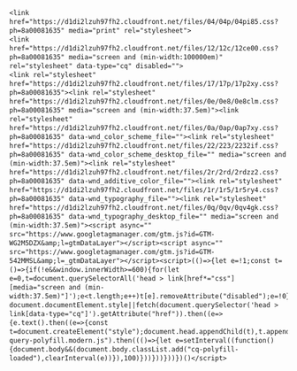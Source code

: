 
<html class="js sizes srcset webpalpha webp webp-alpha webp-animation webp-lossless mobile" prefix="og: https://ogp.me/ns#" lang="pt-br"><head><link rel="preconnect" href="https://d1di2lzuh97fh2.cloudfront.net" crossorigin=""><link rel="preconnect" href="https://fonts.gstatic.com" crossorigin=""><meta charset="utf-8"><link rel="icon" href="https://d1di2lzuh97fh2.cloudfront.net/files/2d/2di/2div3h.svg?ph=8a00081635" type="image/svg+xml" sizes="any"><link rel="icon" href="https://d1di2lzuh97fh2.cloudfront.net/files/07/07f/07fzq8.svg?ph=8a00081635" type="image/svg+xml" sizes="16x16"><link rel="icon" href="https://d1di2lzuh97fh2.cloudfront.net/files/1j/1j3/1j3767.ico?ph=8a00081635"><link rel="apple-touch-icon" href="https://d1di2lzuh97fh2.cloudfront.net/files/1j/1j3/1j3767.ico?ph=8a00081635"><link rel="icon" href="https://d1di2lzuh97fh2.cloudfront.net/files/1j/1j3/1j3767.ico?ph=8a00081635">
    <meta http-equiv="X-UA-Compatible" content="IE=edge">
    <title>A barbearia ::Barbearia Sant'anna</title>
    <meta name="viewport" content="width=device-width,initial-scale=1,viewport-fit=cover">
    <meta name="msapplication-tap-highlight" content="no">
    
    <link href="https://d1di2lzuh97fh2.cloudfront.net/files/04/04p/04pi85.css?ph=8a00081635" media="print" rel="stylesheet">
    <link href="https://d1di2lzuh97fh2.cloudfront.net/files/12/12c/12ce00.css?ph=8a00081635" media="screen and (min-width:100000em)" rel="stylesheet" data-type="cq" disabled="">
    <link rel="stylesheet" href="https://d1di2lzuh97fh2.cloudfront.net/files/17/17p/17p2xy.css?ph=8a00081635"><link rel="stylesheet" href="https://d1di2lzuh97fh2.cloudfront.net/files/0e/0e8/0e8clm.css?ph=8a00081635" media="screen and (min-width:37.5em)"><link rel="stylesheet" href="https://d1di2lzuh97fh2.cloudfront.net/files/0a/0ap/0ap7xy.css?ph=8a00081635" data-wnd_color_scheme_file=""><link rel="stylesheet" href="https://d1di2lzuh97fh2.cloudfront.net/files/22/223/2232if.css?ph=8a00081635" data-wnd_color_scheme_desktop_file="" media="screen and (min-width:37.5em)"><link rel="stylesheet" href="https://d1di2lzuh97fh2.cloudfront.net/files/2r/2rd/2rdzz2.css?ph=8a00081635" data-wnd_additive_color_file=""><link rel="stylesheet" href="https://d1di2lzuh97fh2.cloudfront.net/files/1r/1r5/1r5ry4.css?ph=8a00081635" data-wnd_typography_file=""><link rel="stylesheet" href="https://d1di2lzuh97fh2.cloudfront.net/files/0q/0qv/0qv4gk.css?ph=8a00081635" data-wnd_typography_desktop_file="" media="screen and (min-width:37.5em)"><script async="" src="https://www.googletagmanager.com/gtm.js?id=GTM-WG2M5DZX&amp;l=gtmDataLayer"></script><script async="" src="https://www.googletagmanager.com/gtm.js?id=GTM-542MMSL&amp;l=_gtmDataLayer"></script><script>(()=>{let e=!1;const t=()=>{if(!e&&window.innerWidth>=600){for(let e=0,t=document.querySelectorAll('head > link[href*="css"][media="screen and (min-width:37.5em)"]');e<t.length;e++)t[e].removeAttribute("disabled");e=!0}};t(),window.addEventListener("resize",t),"container"in document.documentElement.style||fetch(document.querySelector('head > link[data-type="cq"]').getAttribute("href")).then((e=>{e.text().then((e=>{const t=document.createElement("style");document.head.appendChild(t),t.appendChild(document.createTextNode(e)),import("https://d1di2lzuh97fh2.cloudfront.net/client/js.polyfill/container-query-polyfill.modern.js").then((()=>{let e=setInterval((function(){document.body&&(document.body.classList.add("cq-polyfill-loaded"),clearInterval(e))}),100)}))}))}))})()</script>
<link rel="preload stylesheet" href="https://d1di2lzuh97fh2.cloudfront.net/files/0d/0ds/0dscwu.css?ph=8a00081635" as="style"><meta name="description" content="A Barbearia Sant'anna foi fundada em 2015 na cidade de Brasília, sendo uma barbearia renomada que mescla tradição e modernidade."><meta name="keywords" content=""><meta name="generator" content="Webnode 2"><meta name="apple-mobile-web-app-capable" content="yes"><meta name="apple-mobile-web-app-status-bar-style" content="black"><meta name="format-detection" content="telephone=no">

<!-- Google tag (gtag.js) -->
<script async="" src="https://www.googletagmanager.com/gtag/js?id=AW-11391191408"></script>
<script>
  window.dataLayer = window.dataLayer || [];
  function gtag(){dataLayer.push(arguments);}
  gtag('js', new Date());

  gtag('config', 'AW-11391191408');
</script><meta property="og:url" content="https://www.barbeariadominat.com.br/a-barbearia/"><meta property="og:title" content="A barbearia :: Dominat Studio barbearia"><meta property="og:type" content="article"><meta property="og:description" content="A Dominat Studio foi fundada em 2015 na agitada cidade de São Paulo, sendo uma barbearia renomada que mescla tradição e modernidade."><meta property="og:site_name" content="Dominat Studio barbearia"><meta property="og:image" content="https://d1di2lzuh97fh2.cloudfront.net/files/0b/0b8/700/0b8hnq.jpg?ph=8a00081635"><meta property="og:article:published_time" content="2023-10-27T00:00:00+0200"><meta name="robots" content="index,follow"><link rel="canonical" href="https://www.barbeariadominat.com.br/a-barbearia/"><script>window.checkAndChangeSvgColor=function(c){try{var a=document.getElementById(c);if(a){c=[["border","borderColor"],["outline","outlineColor"],["color","color"]];for(var h,b,d,f=[],e=0,m=c.length;e<m;e++)if(h=window.getComputedStyle(a)[c[e][1]].replace(/\s/g,"").match(/^rgb[a]?\(([0-9]{1,3}),([0-9]{1,3}),([0-9]{1,3})/i)){b="";for(var g=1;3>=g;g++)b+=("0"+parseInt(h[g],10).toString(16)).slice(-2);"0"===b.charAt(0)&&(d=parseInt(b.substr(0,2),16),d=Math.max(16,d),b=d.toString(16)+b.slice(-4));f.push(c[e][0]+"="+b)}if(f.length){var k=a.getAttribute("data-src"),l=k+(0>k.indexOf("?")?"?":"&")+f.join("&");a.src!=l&&(a.src=l,a.outerHTML=a.outerHTML)}}}catch(n){}};</script><script>
		window._gtmDataLayer = window._gtmDataLayer || [];
		(function(w,d,s,l,i){w[l]=w[l]||[];w[l].push({'gtm.start':new Date().getTime(),event:'gtm.js'});
		var f=d.getElementsByTagName(s)[0],j=d.createElement(s),dl=l!='dataLayer'?'&l='+l:'';
		j.async=true;j.src='https://www.googletagmanager.com/gtm.js?id='+i+dl;f.parentNode.insertBefore(j,f);})
		(window,document,'script','_gtmDataLayer','GTM-542MMSL');</script><script>window.gtmDataLayer = window.gtmDataLayer || [];</script><script>
			function gtm(){
				if(arguments[0] === 'event'){ 
					arguments[2]['developer_id.dOWIwNz'] = true;
					
				}
				gtmDataLayer.push(arguments);
			}</script><script>gtm(
			'consent',
			'default', 
			{
				'ad_storage': 'denied',
				'analytics_storage': 'denied',
				'functionality_storage': 'denied',
				'personalization_storage': 'denied',
				'security_storage': 'denied'
			}
		);</script><script>gtm('set', 'developer_id.dOWIwNz', true);</script><script>
			<!-- Google Tag Manager -->
			(function(w,d,s,l,i){
				w[l]=w[l]||[];
				w[l].push({'gtm.start': new Date().getTime(),event:'gtm.js'});
				var f=d.getElementsByTagName(s)[0],j=d.createElement(s),dl=l!='dataLayer'?'&l='+l:'';
				j.async=true;
				j.src='https://www.googletagmanager.com/gtm.js?id='+i+dl;
				f.parentNode.insertBefore(j,f);
			})(window,document,'script','gtmDataLayer','GTM-WG2M5DZX');
			<!-- End Google Tag Manager --></script></head>
<body class="l wt-page l-default l-d-none b-btn-sq b-btn-s-l b-btn-dn b-btn-bw-1 img-d-n img-t-o img-h-z line-solid b-e-ds lbox-d c-s-n hn-tbg wnd-fe mm-mono touched"><!-- Google Tag Manager (noscript) -->
			<noscript>
				<iframe 
					src="https://www.googletagmanager.com/ns.html?id=GTM-WG2M5DZX"
					height="0" 
					width="0" 
					style="display:none;visibility:hidden"
				>
				</iframe>
			</noscript>
			<!-- End Google Tag Manager (noscript) --><noscript>
				<iframe
				 src="https://www.googletagmanager.com/ns.html?id=GTM-542MMSL" 
				 height="0" 
				 width="0" 
				 style="display:none;visibility:hidden"
				 >
				 </iframe>
			</noscript>

<div class="wnd-page l-page cs-gray ac-none t-t-fs-m t-t-fw-m t-t-sp-n t-t-d-n t-s-fs-m t-s-fw-m t-s-sp-n t-s-d-n t-p-fs-m t-p-fw-m t-p-sp-n t-h-fs-m t-h-fw-s t-h-sp-n t-bq-fs-m t-bq-fw-m t-bq-sp-n t-bq-d-q t-btn-fw-l t-nav-fw-l t-pd-fw-l t-nav-tt-n">
    <div class="l-w t cf t-22">
        <div class="l-bg cf">
            <div class="s-bg-l">
                
                
            </div>
        </div>
        <header class="l-h cf">
            <div class="sw cf">
	<div class="sw-c cf"><section data-space="true" class="s s-hn s-hn-slogan wnd-mt-classic wnd-na-c logo-classic sc-none wnd-w-wide wnd-nh-l hn-no-bg sc-m hm-claims menu-default">
	<div class="s-w">
		<div class="s-o">

			<div class="s-bg">
                <div class="s-bg-l">
                    
                    
                </div>
			</div>

			<div class="h-w h-f wnd-fixed">

				<div class="n-l">
					<div class="s-c">
						<div class="logo-block">
							<div class="b b-l logo logo-default logo-nb pt-serif logo-48 wnd-logo-with-text b-ls-l">
	<div class="b-l-c logo-content">
		<a class="b-l-link logo-link" href="/home/">

			

			

			<div class="b-l-br logo-br"></div>

			<div class="b-l-text logo-text-wrapper">
				<div class="b-l-text-w logo-text">
					<span class="b-l-text-c logo-text-cell">Barbearia Sant'anna</span>
				</div>
			</div>

		</a>
	</div>
</div>
							<div class="l-s logo-slogan claim"><span class="sit b claim-default claim-nb wnd-font-size-20 open-sans slogan-21">
	<span class="sit-w"><span class="sit-c">&nbsp; &nbsp; &nbsp; &nbsp; &nbsp; &nbsp; &nbsp; &nbsp; &nbsp; &nbsp; &nbsp; &nbsp;Exelencia e Maestria</span></span>
</span></div>
						</div>
						<div class="cart-and-mobile">
							

                            

							<div id="menu-mobile">
								<a href="#" id="menu-submit"><span></span>Menu</a>
							</div>
						</div>

						<div id="menu-slider">
							<div id="menu-block">
								<nav id="menu" data-align="centered" class="centered" data-type="sliding"><div class="menu-font menu-wrapper">
	<a href="#" class="menu-close" rel="nofollow" title="Close Menu"></a>
	<ul class="level-1">
		<li class="wnd-homepage">
			<a class="menu-item" href="menu.html"><span class="menu-item-text">Início</span></a>
			
		</li><li>
			<a class="menu-item" href="/lista-de-precos/"><span class="menu-item-text">Catálogo</span></a>
			
		</li><li class="wnd-active wnd-active-path">
			<a class="menu-item" href="/a-barbearia/"><span class="menu-item-text">A barbearia</span></a>
			
		</li><li>
			<a class="menu-item" href="/contato/"><span class="menu-item-text">Contato</span></a>
			
		</li><li class="overflowed" style="">
			<a class="menu-item" href="/trabalhe-conosco/"><span class="menu-item-text">Trabalhe conosco</span></a>
			
		</li>
	<li class="more wnd-with-submenu"><a href="#" class="menu-item"><span class="menu-item-text">Mais</span></a><ul class="level-2"><li class="overflowed" style="">
			<a class="menu-item" href="/trabalhe-conosco/"><span class="menu-item-text">Trabalhe conosco</span></a>
			
		</li></ul><a class="mm-arrow mm-down" href="#"></a></li></ul>
	<span class="more-text">Mais</span>
</div></nav>
							</div>
						</div>
					</div>
				</div>

			</div>
		</div>
	</div>
</section></div>
</div>
        </header>
        <main class="l-m cf">
            <div class="sw cf">
	<div class="sw-c cf"><section class="s s-hm s-hm-claims cf sc-m wnd-background-image wnd-w-wide wnd-s-higher wnd-h-50 wnd-nh-l wnd-p-cc hn-no-bg hn-slogan">
	<div class="s-w cf">
		<div class="s-o cf">
			<div class="s-bg">
                <div class="s-bg-l wnd-background-image fx-blur-strong bgpos-top-center bgatt-scroll overlay-black-light">
                    <picture><img src="imgleandro.jpg" width="1920" height="1279" alt="" fetchpriority="high"></picture>
                    
                </div>
			</div>
			<div class="h-c s-c">
				<div class="h-c-b">
					<div class="h-c-b-i">
						<h1 class="claim cf"><span class="sit b claim-borders claim-nb pt-serif claim-32">
	<span class="sit-w"><span class="sit-c">B a r b e a r i a&nbsp;Sant'anna</span></span>
</span></h1>
						<h3 class="claim cf"><span class="sit b claim-default claim-nb pt-serif claim-22">
	<span class="sit-w"><span class="sit-c"></span></span>
</span></h3>
					</div>
				</div>
			</div>
		</div>
	</div>
</section><section class="s s-basic cf sc-d   wnd-w-narrow wnd-s-normal wnd-h-auto">
	<div class="s-w cf">
		<div class="s-o s-fs cf">
			<div class="s-bg cf">
				<div class="s-bg-l">
                    
					
				</div>
			</div>
			<div class="s-c s-fs cf">
				<div class="ez cf wnd-no-cols">
	<div class="ez-c"><div class="b b-text cf">
	<div class="b-c b-text-c b-s b-s-t60 b-s-b60 b-cs cf"><h1><font class="wnd-font-size-70">Sobre a Barbearia Sant'anna</font></h1>

<p>A Barberia foi fundada em 2015 na cidade de Brasília, sendo uma barbearia renomada que mescla tradição e modernidade.</p><p>Destacando-se por suas características distintas, a Barbearia Sant'anna proporciona aos seus clientes a flexibilidade de agendar um horário ou ser atendido por ordem de chegada. Nossa busca é pela excelência, não apenas na qualidade dos cortes, mas também no respeito ao valioso tempo dos nossos clientes. O compromisso com o crescimento e valorização das pessoas representa um dos pilares fundamentais da Barbearia sant'anna. Nossa conduta foi cuidadosamente elaborado com o intuito de evidenciar os princípios que norteiam as iterações da nossa empresa com diversos públicos.</p>
</div>
</div></div>
</div>
			</div>
		</div>
	</div>
</section></div>
</div>
        </main>
        <footer class="l-f cf">
            <div class="sw cf">
	<div class="sw-c cf"><section data-wn-border-element="s-f-border" class="s s-f s-f-basic s-f-simple sc-b   wnd-w-narrow wnd-s-higher">
	<div class="s-w">
		<div class="s-o">
			<div class="s-bg">
                <div class="s-bg-l">
                    
                    
                </div>
			</div>
			<div class="s-c s-f-l-w s-f-border">
				<div class="s-f-l b-s b-s-t0 b-s-b0">
					<div class="s-f-l-c s-f-l-c-first">
						<div class="s-f-cr"><span class="it b link">
	<span class="it-c">Site feito à mão pela equipe "Pf"&nbsp;&nbsp;|&nbsp;&nbsp;Aparado em 2023</span>
</span></div>
						<div class="s-f-sf">
                            <span class="sf b empty">
<span class="sf-content sf-c link"></span>
</span>
                            <span class="sf-cbr link">
    <a href="#" rel="nofollow">Cookies </a>
</span>
                        </div>
					</div>
					<div class="s-f-l-c s-f-l-c-last">
						<div class="s-f-lang lang-select cf">
	
</div>
					</div>
                    <div class="s-f-l-c s-f-l-c-currency">
                        <div class="s-f-ccy ccy-select cf">
	
</div>
                    </div>
				</div>
			</div>
		</div>
	</div>
</section></div>
</div>
        </footer>
    </div>
    
</div>
<section class="cb cb-dark" id="cookiebar" style="display:none;">
	<div class="cb-bar cb-scrollable">
		<div class="cb-bar-c">
			<div class="cb-bar-text">Utilizamos cookies para permitir o funcionamento adequado e a segurança do site, e para oferecer a você a melhor experiência de usuário possível.</div>
			<div class="cb-bar-buttons">
				<button class="cb-button cb-close-basic" data-action="accept-necessary">
					<span class="cb-button-content">Aceitar somente o necessário</span>
				</button>
				<button class="cb-button cb-close-basic" data-action="accept-all">
					<span class="cb-button-content">Aceitar tudo</span>
				</button>
				<button class="cb-button cb-button-text cb-button-popup">
					<span class="cb-button-content"></span>
				</button>
			</div>
		</div>
        <div class="cb-close cb-close-basic" data-action="accept-necessary"></div>
	</div>

	<div class="cb-popup cb-light close">
		<div class="cb-popup-c">
			<div class="cb-popup-head">
				<h3 class="cb-popup-title">Configurações avançadas</h3>
				<p class="cb-popup-text">Personalize suas preferências em relação aos cookies aqui. Ative ou desative as seguintes categorias e salve sua seleção.</p>
			</div>
			<div class="cb-popup-options cb-scrollable">
				<div class="cb-option">
					<input class="cb-option-input" type="checkbox" id="necessary" name="necessary" readonly="readonly" disabled="disabled" checked="checked">
                    <div class="cb-option-checkbox"></div>
                    <label class="cb-option-label" for="necessary">Cookies Essenciais</label>
					<div class="cb-option-text">Os cookies essenciais são fundamentais para o funcionamento seguro e correto de nosso site e para o processo de registro.</div>
				</div><div class="cb-option">
					<input class="cb-option-input" type="checkbox" id="functional" name="functional">
                    <div class="cb-option-checkbox"></div>
                    <label class="cb-option-label" for="functional">Cookies Funcionais</label>
					<div class="cb-option-text">Os cookies funcionais recordam-se de suas preferências em nosso site e permitem sua personalização.</div>
				</div><div class="cb-option">
					<input class="cb-option-input" type="checkbox" id="performance" name="performance">
                    <div class="cb-option-checkbox"></div>
                    <label class="cb-option-label" for="performance">Cookies de Desempenho</label>
					<div class="cb-option-text">Os cookies de desempenho monitoram o desempenho de nosso site.</div>
				</div><div class="cb-option">
					<input class="cb-option-input" type="checkbox" id="marketing" name="marketing">
                    <div class="cb-option-checkbox"></div>
                    <label class="cb-option-label" for="marketing">Cookies de Marketing e Terceiros</label>
					<div class="cb-option-text">Os cookies de marketing nos permitem medir e analisar o desempenho do nosso site.</div>
				</div>
			</div>
			<div class="cb-popup-footer">
				<button class="cb-button cb-save-popup" data-action="advanced-save">
					<span class="cb-button-content">Salvar</span>
				</button>
			</div>
			<div class="cb-close cb-close-popup" data-action="close"></div>
		</div>
	</div>
</section>
<amp-analytics type="gtag" data-credentials="include"> <script type="application/json"> { "vars": { "gtag_id": "AW-11391191408", "config": { "AW-11391191408": { "groups": "default" } } }, "triggers": { } } </script> </amp-analytics>
<script src="https://d1di2lzuh97fh2.cloudfront.net/files/3j/3jq/3jq78r.js?ph=8a00081635" crossorigin="anonymous" type="module"></script><script>document.querySelector(".wnd-fe")&&[...document.querySelectorAll(".c")].forEach((e=>{const t=e.querySelector(".b-text:only-child");t&&""===t.querySelector(".b-text-c").innerText&&e.classList.add("column-empty")}))</script>


<script src="https://d1di2lzuh97fh2.cloudfront.net/client.fe/js.compiled/lang.pt-br.1284.js?ph=8a00081635" crossorigin="anonymous"></script><script src="https://d1di2lzuh97fh2.cloudfront.net/client.fe/js.compiled/compiled.multi.2-1624.js?ph=8a00081635" crossorigin="anonymous"></script><script>var wnd = wnd || {};wnd.$data = {"image_content_items":{"wnd_ThumbnailBlock_1":{"id":"wnd_ThumbnailBlock_1","type":"wnd.pc.ThumbnailBlock"},"wnd_HeaderSection_header_main_304205947":{"id":"wnd_HeaderSection_header_main_304205947","type":"wnd.pc.HeaderSection"},"wnd_ImageBlock_979961350":{"id":"wnd_ImageBlock_979961350","type":"wnd.pc.ImageBlock"},"wnd_Section_text_image_512381197":{"id":"wnd_Section_text_image_512381197","type":"wnd.pc.Section"},"wnd_LogoBlock_105713518":{"id":"wnd_LogoBlock_105713518","type":"wnd.pc.LogoBlock"},"wnd_FooterSection_footer_28665659":{"id":"wnd_FooterSection_footer_28665659","type":"wnd.pc.FooterSection"}},"svg_content_items":{"wnd_ImageBlock_979961350":{"id":"wnd_ImageBlock_979961350","type":"wnd.pc.ImageBlock"},"wnd_LogoBlock_105713518":{"id":"wnd_LogoBlock_105713518","type":"wnd.pc.LogoBlock"}},"content_items":[],"project_info":{"isMultilanguage":false,"isMulticurrency":false,"eshop_tax_enabled":"1","country_code":"br","contact_state":"","eshop_tax_type":"VAT","eshop_discounts":false,"graphQLURL":"https:\/\/barbeariadominat.com.br\/servers\/graphql\/"},"eshopSettings":{"ESHOP_SETTINGS_DISPLAY_PRICE_WITHOUT_VAT":false,"ESHOP_SETTINGS_DISPLAY_ADDITIONAL_VAT":false,"ESHOP_SETTINGS_DISPLAY_SHIPPING_COST":false}};</script><script>wnd.$system = {"fileSystemType":"aws_s3","localFilesPath":"https:\/\/www.barbeariadominat.com.br\/_files\/","awsS3FilesPath":"https:\/\/8a00081635.clvaw-cdnwnd.com\/0d331d3afd3b73024616322c9747760e\/","staticFiles":"https:\/\/d1di2lzuh97fh2.cloudfront.net\/files","isCms":false,"staticCDNServers":["https:\/\/d1di2lzuh97fh2.cloudfront.net\/"],"fileUploadAllowExtension":["jpg","jpeg","jfif","png","gif","bmp","ico","svg","webp","tiff","pdf","doc","docx","ppt","pptx","pps","ppsx","odt","xls","xlsx","txt","rtf","mp3","wma","wav","ogg","amr","flac","m4a","3gp","avi","wmv","mov","mpg","mkv","mp4","mpeg","m4v","swf","gpx","stl","csv","xml","txt","dxf","dwg","iges","igs","step","stp"],"maxUserFormFileLimit":4194304,"frontendLanguage":"pt-br","backendLanguage":"pt-br","frontendLanguageId":"1","page":{"id":200000388,"identifier":"a-barbearia","template":{"id":200000012,"styles":{"typography":"t-22_new","typoTitleSizes":"t-t-fs-m","typoTitleWeights":"t-t-fw-m","typoTitleSpacings":"t-t-sp-n","typoTitleDecorations":"t-t-d-n","typoSubtitleSizes":"t-s-fs-m","typoSubtitleWeights":"t-s-fw-m","typoSubtitleSpacings":"t-s-sp-n","typoSubtitleDecorations":"t-s-d-n","typoParagraphSizes":"t-p-fs-m","typoParagraphWeights":"t-p-fw-m","typoParagraphSpacings":"t-p-sp-n","typoHeadingSizes":"t-h-fs-m","typoHeadingWeights":"t-h-fw-s","typoHeadingSpacings":"t-h-sp-n","typoBlockquoteSizes":"t-bq-fs-m","typoBlockquoteWeights":"t-bq-fw-m","typoBlockquoteSpacings":"t-bq-sp-n","typoBlockquoteDecorations":"t-bq-d-q","scheme":"cs-gray","additiveColor":"ac-none","acHeadings":false,"acSubheadings":false,"acIcons":false,"acOthers":false,"imageStyle":"img-d-n","imageHover":"img-h-z","imageTitle":"img-t-o","buttonStyle":"b-btn-sq","buttonSize":"b-btn-s-l","buttonDecoration":"b-btn-dn","buttonBorders":"b-btn-bw-1","lineStyle":"line-solid","eshopGridItemStyle":"b-e-ds","formStyle":"default","menuType":"","menuStyle":"menu-default","lightboxStyle":"lbox-d","columnSpaces":"c-s-n","sectionWidth":"wnd-w-narrow","sectionSpace":"wnd-s-normal","layoutType":"l-default","layoutDecoration":"l-d-none","background":{"default":null},"backgroundSettings":{"default":""}}},"layout":"default","name":"A barbearia","html_title":"","language":"pt-br","langId":1,"isHomepage":false,"meta_description":"","meta_keywords":"","header_code":"\u003C!-- Google tag (gtag.js) --\u003E\n\u003Cscript async src=\u0022https:\/\/www.googletagmanager.com\/gtag\/js?id=AW-11391191408\u0022\u003E\u003C\/script\u003E\n\u003Cscript\u003E\n  window.dataLayer = window.dataLayer || [];\n  function gtag(){dataLayer.push(arguments);}\n  gtag('js', new Date());\n\n  gtag('config', 'AW-11391191408');\n\u003C\/script\u003E","footer_code":"\u003Camp-analytics type=\u0022gtag\u0022 data-credentials=\u0022include\u0022\u003E \u003Cscript type=\u0022application\/json\u0022\u003E { \u0022vars\u0022: { \u0022gtag_id\u0022: \u0022AW-11391191408\u0022, \u0022config\u0022: { \u0022AW-11391191408\u0022: { \u0022groups\u0022: \u0022default\u0022 } } }, \u0022triggers\u0022: { } } \u003C\/script\u003E \u003C\/amp-analytics\u003E","styles":{"pageBased":{"navline":{"style":{"sectionColor":"sc-none","sectionWidth":"wnd-w-wide","sectionHeight":"wnd-nh-l"}}}},"countFormsEntries":[]},"listingsPrefix":"\/l\/","productPrefix":"\/p\/","cartPrefix":"\/cart\/","checkoutPrefix":"\/checkout\/","searchPrefix":"\/search\/","isCheckout":false,"isEshop":false,"hasBlog":false,"isProductDetail":false,"isListingDetail":false,"listing_page":[],"hasEshopAnalytics":false,"gTagId":null,"gAdsId":null,"format":{"be":{"DATE_TIME":{"mask":"%d\/%m\/%Y %H:%M","regexp":"^(((0?[1-9]|[1,2][0-9]|3[0,1])\\\/(0?[1-9]|1[0-2])\\\/[0-9]{1,4})(( [0-1][0-9]| 2[0-3]):[0-5][0-9])?|(([0-9]{4}(0[1-9]|1[0-2])(0[1-9]|[1,2][0-9]|3[0,1])(0[0-9]|1[0-9]|2[0-3])[0-5][0-9][0-5][0-9])))?$"},"DATE":{"mask":"%d\/%m\/%Y","regexp":"^((0?[1-9]|[1,2][0-9]|3[0,1])\\\/(0?[1-9]|1[0-2])\\\/[0-9]{1,4})$"},"CURRENCY":{"mask":{"point":",","thousands":".","decimals":2,"mask":"%s","zerofill":true}}},"fe":{"DATE_TIME":{"mask":"%d\/%m\/%Y %H:%M","regexp":"^(((0?[1-9]|[1,2][0-9]|3[0,1])\\\/(0?[1-9]|1[0-2])\\\/[0-9]{1,4})(( [0-1][0-9]| 2[0-3]):[0-5][0-9])?|(([0-9]{4}(0[1-9]|1[0-2])(0[1-9]|[1,2][0-9]|3[0,1])(0[0-9]|1[0-9]|2[0-3])[0-5][0-9][0-5][0-9])))?$"},"DATE":{"mask":"%d\/%m\/%Y","regexp":"^((0?[1-9]|[1,2][0-9]|3[0,1])\\\/(0?[1-9]|1[0-2])\\\/[0-9]{1,4})$"},"CURRENCY":{"mask":{"point":",","thousands":".","decimals":2,"mask":"%s","zerofill":true}}}},"e_product":null,"listing_item":null,"feReleasedFeatures":{"eshopPriceDisplaySettings":true,"dualCurrency":false,"HeurekaSatisfactionSurvey":true,"useOnlyDefaultFreeBar":true,"productAvailability":false},"labels":{"dualCurrency.fixedRate":"","invoicesGenerator.W2EshopInvoice.alreadyPayed":"N\u00e3o pague! - J\u00e1 foi pago. Este documento n\u00e4o tem validade fiscal.","invoicesGenerator.W2EshopInvoice.amount":"Quantidade:","invoicesGenerator.W2EshopInvoice.contactInfo":"Dados de contato:","invoicesGenerator.W2EshopInvoice.couponCode":"C\u00f3digo promocional:","invoicesGenerator.W2EshopInvoice.customer":"Cliente:","invoicesGenerator.W2EshopInvoice.dateOfIssue":"Data do comprovante de compra:","invoicesGenerator.W2EshopInvoice.dateOfTaxableSupply":"Data da presta\u00e7\u00e3o:","invoicesGenerator.W2EshopInvoice.dic":"CPF\/CNPJ:","invoicesGenerator.W2EshopInvoice.discount":"Desconto:","invoicesGenerator.W2EshopInvoice.dueDate":"Data de vencimento:","invoicesGenerator.W2EshopInvoice.email":"E-mail:","invoicesGenerator.W2EshopInvoice.filenamePrefix":"Comprovante de compra-","invoicesGenerator.W2EshopInvoice.fiscalCode":"C\u00f3digo fiscal","invoicesGenerator.W2EshopInvoice.freeShipping":"Entrega gr\u00e1tis","invoicesGenerator.W2EshopInvoice.ic":"CPF\/CNPJ:","invoicesGenerator.W2EshopInvoice.invoiceNo":"N\u00b0 do comprovante de compra:","invoicesGenerator.W2EshopInvoice.invoiceNoTaxed":"Comprovante de compra \u2013 N\u00famero do documento","invoicesGenerator.W2EshopInvoice.notVatPayers":"N\u00e3o contribuinte de ICMS\/ISS","invoicesGenerator.W2EshopInvoice.orderNo":"N\u00famero do pedido:","invoicesGenerator.W2EshopInvoice.paymentPrice":"Valor do m\u00e9todo de pagamento","invoicesGenerator.W2EshopInvoice.pec":"PEC:","invoicesGenerator.W2EshopInvoice.phone":"Telefone:","invoicesGenerator.W2EshopInvoice.priceExTax":"Valor sem ICMS\/ISS","invoicesGenerator.W2EshopInvoice.priceIncludingTax":"Valor com ICMS\/ISS","invoicesGenerator.W2EshopInvoice.product":"Produto:","invoicesGenerator.W2EshopInvoice.productNr":"N\u00famero do produto:","invoicesGenerator.W2EshopInvoice.recipientCode":"C\u00f3digo do receptor:","invoicesGenerator.W2EshopInvoice.shippingAddress":"Endere\u00e7o para entrega:","invoicesGenerator.W2EshopInvoice.shippingPrice":"Valor da entrega:","invoicesGenerator.W2EshopInvoice.subtotal":"Subtotal:","invoicesGenerator.W2EshopInvoice.sum":"Total:","invoicesGenerator.W2EshopInvoice.supplier":"Prestador de servi\u00e7os:","invoicesGenerator.W2EshopInvoice.tax":"ICMS\/ISS:","invoicesGenerator.W2EshopInvoice.total":"Total:","invoicesGenerator.W2EshopInvoice.web":"Website:","wnd.es.CheckoutShippingService.correiosDeliveryWithSpecialConditions":"CEP de destino est\u00e1 sujeito a condi\u00e7\u00f5es especiais de entrega pela ECT e ser\u00e1 realizada com o acr\u00e9scimo de at\u00e9 7 dias \u00fateis ao prazo regular.","wnd.es.CheckoutShippingService.correiosWithoutHomeDelivery":"CEP de destino est\u00e1 temporariamente sem entrega domiciliar. A entrega ser\u00e1 efetuada na ag\u00eancia indicada no Aviso de Chegada que ser\u00e1 entregue no endere\u00e7o do destinat\u00e1rio.","wnd.es.ProductEdit.unit.cm":"cm","wnd.es.ProductEdit.unit.floz":"fl oz","wnd.es.ProductEdit.unit.ft":"ft","wnd.es.ProductEdit.unit.ft2":"ft\u00b2","wnd.es.ProductEdit.unit.g":"g","wnd.es.ProductEdit.unit.gal":"gal","wnd.es.ProductEdit.unit.in":"\u2033","wnd.es.ProductEdit.unit.inventoryQuantity":"un.","wnd.es.ProductEdit.unit.inventorySize":"cm","wnd.es.ProductEdit.unit.inventorySize.cm":"cm","wnd.es.ProductEdit.unit.inventorySize.inch":"in","wnd.es.ProductEdit.unit.inventoryWeight":"kg","wnd.es.ProductEdit.unit.inventoryWeight.kg":"kg","wnd.es.ProductEdit.unit.inventoryWeight.lb":"lb","wnd.es.ProductEdit.unit.l":"l","wnd.es.ProductEdit.unit.m":"m","wnd.es.ProductEdit.unit.m2":"m\u00b2","wnd.es.ProductEdit.unit.m3":"m\u00b3","wnd.es.ProductEdit.unit.mg":"mg","wnd.es.ProductEdit.unit.ml":"ml","wnd.es.ProductEdit.unit.mm":"mm","wnd.es.ProductEdit.unit.oz":"oz","wnd.es.ProductEdit.unit.pcs":"pc","wnd.es.ProductEdit.unit.pt":"pt","wnd.es.ProductEdit.unit.qt":"qt","wnd.es.ProductEdit.unit.yd":"yd","wnd.es.ProductList.inventory.outOfStock":"Esgotado","wnd.fe.CheckoutSelectMethodKlarnaPlaygroundItem":"{name} playground test","wnd.fe.CheckoutSelectMethodZasilkovnaItem.change":"Change pick up point","wnd.fe.CheckoutSelectMethodZasilkovnaItem.choose":"Choose your pick up point","wnd.fe.CheckoutSelectMethodZasilkovnaItem.error":"Please select a pick up point","wnd.fe.CheckoutZipField.brInvalid":"Insira um CEP v\u00e1lido em formato XXXXXXXX, por favor.","wnd.fe.CookieBar.message":"Este site usa cookies para fornecer a funcionalidade segura do site e para melhorar a sua experi\u00eancia. Ao utilizar o nosso site, voc\u00ea concorda com a nossa pol\u00edtica de privacidade.","wnd.fe.FeFooter.createWebsite":"Crie seu site gr\u00e1tis!","wnd.fe.FormManager.error.file.notAllowedExtension":"Extens\u00e3o do arquivo \u0022{EXTENSION}\u0022 n\u00e3o \u00e9 permitido.","wnd.fe.FormManager.error.file.required":"Por favor, escolha o arquivo a carregar.","wnd.fe.FormManager.error.file.sizeExceeded":"O tamanho m\u00e1ximo do arquivo carregado \u00e9 {SIZE} MB.","wnd.fe.FormManager.error.userChangePassword":"As senhas n\u00e3o coincidem","wnd.fe.FormManager.error.userLogin.inactiveAccount":"O seu registro ainda n\u00e3o foi aprovado e por isso n\u00e3o \u00e9 poss\u00edvel fazer login.","wnd.fe.FormManager.error.userLogin.invalidLogin":"Login (e-mail) ou senha incorretos!","wnd.fe.FreeBarBlock.buttonText":"Comece agora","wnd.fe.FreeBarBlock.longText":"Este site foi criado com Webnode. \u003Cstrong\u003ECrie um gr\u00e1tis para voc\u00ea tamb\u00e9m!\u003C\/strong\u003E","wnd.fe.ListingData.shortMonthName.Apr":"Abr","wnd.fe.ListingData.shortMonthName.Aug":"Ago","wnd.fe.ListingData.shortMonthName.Dec":"Dez","wnd.fe.ListingData.shortMonthName.Feb":"Fev","wnd.fe.ListingData.shortMonthName.Jan":"Jan","wnd.fe.ListingData.shortMonthName.Jul":"Jul","wnd.fe.ListingData.shortMonthName.Jun":"Jun","wnd.fe.ListingData.shortMonthName.Mar":"Mar","wnd.fe.ListingData.shortMonthName.May":"Maio","wnd.fe.ListingData.shortMonthName.Nov":"Nov","wnd.fe.ListingData.shortMonthName.Oct":"Out","wnd.fe.ListingData.shortMonthName.Sep":"Set","wnd.fe.ShoppingCartManager.count.between2And4":"{COUNT} artigos","wnd.fe.ShoppingCartManager.count.moreThan5":"{COUNT} artigos","wnd.fe.ShoppingCartManager.count.one":"{COUNT} artigo","wnd.fe.ShoppingCartTable.label.itemsInStock":"Only {COUNT} pcs available in stock","wnd.fe.ShoppingCartTable.label.itemsInStock.between2And4":"Apenas {COUNT} uds. dispon\u00edveis no estoque","wnd.fe.ShoppingCartTable.label.itemsInStock.moreThan5":"Apenas {COUNT} uds. dispon\u00edveis no estoque","wnd.fe.ShoppingCartTable.label.itemsInStock.one":"Apenas {COUNT} uds. dispon\u00edveis no estoque","wnd.fe.ShoppingCartTable.label.outOfStock":"Esgotado","wnd.fe.UserBar.logOut":"Sair","wnd.pc.BlogDetailPageZone.next":"Posts mais recentes","wnd.pc.BlogDetailPageZone.previous":"Posts mais antigos","wnd.pc.ContactInfoBlock.placeholder.infoMail":"P. ex. contato@exemplo.com.br","wnd.pc.ContactInfoBlock.placeholder.infoPhone":"P. ex. +55 11 2345 6789","wnd.pc.ContactInfoBlock.placeholder.infoText":"P. ex. Aberto diariamente de 8:00 a 16:00","wnd.pc.CookieBar.button.advancedClose":"Fechar","wnd.pc.CookieBar.button.advancedOpen":"Abrir configura\u00e7\u00f5es avan\u00e7adas","wnd.pc.CookieBar.button.advancedSave":"Salvar","wnd.pc.CookieBar.link.disclosure":"Divulga\u00e7\u00e3o","wnd.pc.CookieBar.title.advanced":"Configura\u00e7\u00f5es avan\u00e7adas","wnd.pc.CookieBar.title.option.functional":"Cookies Funcionais","wnd.pc.CookieBar.title.option.marketing":"Cookies de Marketing e Terceiros","wnd.pc.CookieBar.title.option.necessary":"Cookies Essenciais","wnd.pc.CookieBar.title.option.performance":"Cookies de Desempenho","wnd.pc.CookieBarReopenBlock.text":"Cookies ","wnd.pc.FileBlock.download":"BAIXAR","wnd.pc.FormBlock.action.defaultMessage.text":"O formul\u00e1rio foi submetido com sucesso.","wnd.pc.FormBlock.action.defaultMessage.title":"Obrigado!","wnd.pc.FormBlock.action.invisibleCaptchaInfoText":"Este site est\u00e1 protegido pelo reCAPTCHA e a \u003Clink1\u003EPol\u00edtica de Privacidade\u003C\/link1\u003E e os \u003Clink2\u003ETermos de Servi\u00e7o\u003C\/link2\u003E do Google se aplicam.","wnd.pc.FormBlock.action.submitBlockedDisabledBecauseSiteSecurity":"Este formul\u00e1rio n\u00e3o pode ser submetido (o propriet\u00e1rio da loja bloqueou a sua regi\u00e3o).","wnd.pc.FormBlock.mail.value.no":"N\u00e3o","wnd.pc.FormBlock.mail.value.yes":"Sim","wnd.pc.FreeBarBlock.text":"Desenvolvido por","wnd.pc.ListingDetailPageZone.next":"Pr\u00f3ximo","wnd.pc.ListingDetailPageZone.previous":"Anterior","wnd.pc.ListingItemCopy.namePrefix":"C\u00f3pia de","wnd.pc.Option.defaultText":"Outra op\u00e7\u00e3o","wnd.pc.PageCopy.namePrefix":"C\u00f3pia de","wnd.pc.PhotoGalleryBlock.placeholder.text":"N\u00e3o foram encontradas imagens nesta galeria","wnd.pc.PhotoGalleryBlock.placeholder.title":"Galeria de fotos","wnd.pc.ProductAddToCartBlock.addToCart":"Adicionar ao carrinho","wnd.pc.ProductAvailability.in14Days":"Available in 14 days","wnd.pc.ProductAvailability.in3Days":"Available in 3 days","wnd.pc.ProductAvailability.in7Days":"Available in 7 days","wnd.pc.ProductAvailability.inMonth":"Available in 1 month","wnd.pc.ProductAvailability.inMoreThanMonth":"Available in more than 1 month","wnd.pc.ProductAvailability.inStock":"In stock","wnd.pc.ProductGalleryBlock.placeholder.text":"N\u00e3o foram encontradas imagens nesta galeria de produtos.","wnd.pc.ProductGalleryBlock.placeholder.title":"Galeria de produtos","wnd.pc.ProductItem.button.viewDetail":"P\u00e1gina do produto","wnd.pc.ProductOptionGroupBlock.notSelected":"Nenhuma variante selecionada.","wnd.pc.ProductOutOfStockBlock.label":"Esgotado","wnd.pc.ProductPriceBlock.prefixText":"A partir de ","wnd.pc.ProductPriceBlock.suffixText":"","wnd.pc.ProductPriceExcludingVATBlock.USContent":"pre\u00e7o sem impostos","wnd.pc.ProductPriceExcludingVATBlock.content":"pre\u00e7o com impostos","wnd.pc.ProductShippingInformationBlock.content":"excluindo o valor de entrega","wnd.pc.ProductVATInformationBlock.content":"sem impostos {PRICE}","wnd.pc.ProductsZone.label.collections":"Categorias","wnd.pc.ProductsZone.placeholder.noProductsInCategory":"Esta categoria est\u00e1 vazia. Adicione produtos nela ou selecione outra categoria.","wnd.pc.ProductsZone.placeholder.text":"N\u00e3o h\u00e1 produtos na loja at\u00e9 ao momento. Comece por clicar em \u0022Adicionar produto\u0022.","wnd.pc.ProductsZone.placeholder.title":"Produtos","wnd.pc.ProductsZoneModel.label.allCollections":"Todos os produtos","wnd.pc.SearchBlock.allListingItems":"Todos os blog posts","wnd.pc.SearchBlock.allPages":"Todas as p\u00e1ginas","wnd.pc.SearchBlock.allProducts":"Todos os produtos","wnd.pc.SearchBlock.allResults":"Mostrar todos os resultados","wnd.pc.SearchBlock.iconText":"Procurar","wnd.pc.SearchBlock.inputPlaceholder":"O que voc\u00ea procura?","wnd.pc.SearchBlock.matchInListingItemIdentifier":"Artigo com o termo \u0022{IDENTIFIER}\u0022 na URL","wnd.pc.SearchBlock.matchInPageIdentifier":"Page with the term \u0022{IDENTIFIER}\u0022 in URL","wnd.pc.SearchBlock.noResults":"Nenhum resultado encontrado","wnd.pc.SearchBlock.requestError":"Erro: N\u00e3o \u00e9 poss\u00edvel carregar mais resultados. Por favor, atualize a p\u00e1gina ou \u003Clink1\u003Eclique aqui para tentar novamente\u003C\/link1\u003E.","wnd.pc.SearchResultsZone.emptyResult":"N\u00e3o h\u00e1 resultados correspondentes \u00e0 sua busca. Por favor, procure por outra palavra.","wnd.pc.SearchResultsZone.foundProducts":"Produtos encontrados:","wnd.pc.SearchResultsZone.listingItemsTitle":"Blog posts","wnd.pc.SearchResultsZone.pagesTitle":"P\u00e1ginas","wnd.pc.SearchResultsZone.productsTitle":"Produtos","wnd.pc.SearchResultsZone.title":"Resultados para:","wnd.pc.SectionMsg.name.eshopCategories":"Categorias","wnd.pc.ShoppingCartTable.label.checkout":"Finalizar compra","wnd.pc.ShoppingCartTable.label.checkoutDisabled":"N\u00e3o \u00e9 poss\u00edvel finalizar a compra (n\u00e3o h\u00e1 m\u00e9todos de entrega ou pagamento dispon\u00edveis).","wnd.pc.ShoppingCartTable.label.checkoutDisabledBecauseSiteSecurity":"Este pedido n\u00e3o pode ser enviado (o propriet\u00e1rio da loja bloqueou a sua regi\u00e3o).","wnd.pc.ShoppingCartTable.label.continue":"Continuar comprando","wnd.pc.ShoppingCartTable.label.delete":"Apagar","wnd.pc.ShoppingCartTable.label.item":"Produto","wnd.pc.ShoppingCartTable.label.price":"Valor","wnd.pc.ShoppingCartTable.label.quantity":"Quantidade","wnd.pc.ShoppingCartTable.label.sum":"Total","wnd.pc.ShoppingCartTable.label.totalPrice":"Total","wnd.pc.ShoppingCartTable.placeholder.text":"Navegue pela loja e fa\u00e7a sua escolha!","wnd.pc.ShoppingCartTable.placeholder.title":"O seu carrinho de compras est\u00e1 vazio.","wnd.pc.ShoppingCartTotalPriceExcludingVATBlock.label":"sem imposto","wnd.pc.ShoppingCartTotalPriceInformationBlock.label":"Sem o valor de entrega","wnd.pc.ShoppingCartTotalPriceWithVATBlock.label":"com imposto","wnd.pc.ShoppingCartTotalVATBlock.label":"Taxa de imposto {RATE}%","wnd.pc.SystemFooterBlock.poweredByWebnode":"Desenvolvido por {START_LINK}Webnode{END_LINK}","wnd.pc.UserBar.logoutText":"Sair","wnd.pc.UserChangePasswordFormBlock.invalidRecoveryUrl":"A validade do link para redefinir a sua senha expirou. Para receber um novo link, prossiga \u00e0 p\u00e1gina {START_LINK}Esqueceu sua senha{END_LINK}","wnd.pc.UserRecoveryFormBlock.action.defaultMessage.text":"No e-mail, voc\u00ea encontrar\u00e1 um link que permite alterar a sua senha. Se ainda n\u00e3o o recebeu, verifique a sua caixa de spam.","wnd.pc.UserRecoveryFormBlock.action.defaultMessage.title":"O seu pedido para a altera\u00e7\u00e3o da senha foi enviado.","wnd.pc.UserRegistrationFormBlock.action.defaultMessage.text":"O seu registro est\u00e1 aguardando a aprova\u00e7\u00e3o. Assim que o registro for aprovado, iremos notific\u00e1-lo por e-mail.","wnd.pc.UserRegistrationFormBlock.action.defaultMessage.title":"Obrigado por se registrar no nosso site.","wnd.pc.UserRegistrationFormBlock.action.successfulRegistrationMessage.text":"Seu registro foi bem sucedido e agora voc\u00ea pode logar nas p\u00e1ginas privadas deste site.","wnd.pm.AddNewPagePattern.onlineStore":"Loja online","wnd.ps.CookieBarSettingsForm.default.advancedMainText":"Personalize suas prefer\u00eancias em rela\u00e7\u00e3o aos cookies aqui. Ative ou desative as seguintes categorias e salve sua sele\u00e7\u00e3o.","wnd.ps.CookieBarSettingsForm.default.captionAcceptAll":"Aceitar tudo","wnd.ps.CookieBarSettingsForm.default.captionAcceptNecessary":"Aceitar somente o necess\u00e1rio","wnd.ps.CookieBarSettingsForm.default.mainText":"Utilizamos cookies para permitir o funcionamento adequado e a seguran\u00e7a do site, e para oferecer a voc\u00ea a melhor experi\u00eancia de usu\u00e1rio poss\u00edvel."},"fontSubset":null};</script><script>wnd.trackerConfig = {
					events: {"error":{"name":"Error"},"publish":{"name":"Publish page"},"open_premium_popup":{"name":"Open premium popup"},"upgrade_your_plan":{"name":"Upgrade your plan"},"ml_lock_page":{"name":"Lock access to page"},"ml_unlock_page":{"name":"Unlock access to page"},"ml_start_add_page_member_area":{"name":"Start - add page Member Area"},"ml_end_add_page_member_area":{"name":"End - add page Member Area"},"ml_show_activation_popup":{"name":"Show activation popup"},"ml_activation":{"name":"Member Login Activation"},"ml_deactivation":{"name":"Member Login Deactivation"},"ml_enable_require_approval":{"name":"Enable approve registration manually"},"ml_disable_require_approval":{"name":"Disable approve registration manually"},"ml_fe_member_registration":{"name":"Member Registration on FE"},"ml_fe_member_login":{"name":"Login Member"},"ml_fe_member_recovery":{"name":"Sent recovery email"},"ml_fe_member_change_password":{"name":"Change Password"},"undoredo_click_undo":{"name":"Undo\/Redo - click Undo"},"undoredo_click_redo":{"name":"Undo\/Redo - click Redo"},"add_page":{"name":"Page adding completed"},"change_page_order":{"name":"Change of page order"},"delete_page":{"name":"Page deleted"},"background_options_change":{"name":"Background setting completed"},"add_content":{"name":"Content adding completed"},"delete_content":{"name":"Content deleting completed"},"change_text":{"name":"Editing of text completed"},"add_image":{"name":"Image adding completed"},"add_photo":{"name":"Adding photo to galery completed"},"change_logo":{"name":"Logo changing completed"},"open_pages":{"name":"Open Pages"},"show_page_cms":{"name":"Show Page - CMS"},"new_section":{"name":"New section completed"},"delete_section":{"name":"Section deleting completed"},"add_video":{"name":"Video adding completed"},"add_maps":{"name":"Maps adding completed"},"add_button":{"name":"Button adding completed"},"add_file":{"name":"File adding completed"},"add_hr":{"name":"Horizontal line adding completed"},"delete_cell":{"name":"Cell deleting completed"},"delete_microtemplate":{"name":"Microtemplate deleting completed"},"add_blog_page":{"name":"Blog page adding completed"},"new_blog_post":{"name":"New blog post created"},"new_blog_recent_posts":{"name":"Blog recent posts list created"},"e_show_products_popup":{"name":"Show products popup"},"e_show_add_product":{"name":"Show add product popup"},"e_show_edit_product":{"name":"Show edit product popup"},"e_show_collections_popup":{"name":"Show collections manager popup"},"e_show_eshop_settings":{"name":"Show eshop settings popup"},"e_add_product":{"name":"Add product"},"e_edit_product":{"name":"Edit product"},"e_remove_product":{"name":"Remove product"},"e_bulk_show":{"name":"Bulk show products"},"e_bulk_hide":{"name":"Bulk hide products"},"e_bulk_remove":{"name":"Bulk remove products"},"e_move_product":{"name":"Order products"},"e_add_collection":{"name":"Add collection"},"e_rename_collection":{"name":"Rename collection"},"e_remove_collection":{"name":"Remove collection"},"e_add_product_to_collection":{"name":"Assign product to collection"},"e_remove_product_from_collection":{"name":"Unassign product from collection"},"e_move_collection":{"name":"Order collections"},"e_add_products_page":{"name":"Add products page"},"e_add_procucts_section":{"name":"Add products list section"},"e_add_products_content":{"name":"Add products list content block"},"e_change_products_zone_style":{"name":"Change style in products list"},"e_change_products_zone_collection":{"name":"Change collection in products list"},"e_show_products_zone_collection_filter":{"name":"Show collection filter in products list"},"e_hide_products_zone_collection_filter":{"name":"Hide collection filter in products list"},"e_show_product_detail_page":{"name":"Show product detail page"},"e_add_to_cart":{"name":"Add product to cart"},"e_remove_from_cart":{"name":"Remove product from cart"},"e_checkout_step":{"name":"From cart to checkout"},"e_finish_checkout":{"name":"Finish order"},"welcome_window_play_video":{"name":"Welcome window - play video"},"e_import_file":{"name":"Eshop - products import - file info"},"e_import_upload_time":{"name":"Eshop - products import - upload file duration"},"e_import_result":{"name":"Eshop - products import result"},"e_import_error":{"name":"Eshop - products import - errors"},"e_promo_blogpost":{"name":"Eshop promo - blogpost"},"e_promo_activate":{"name":"Eshop promo - activate"},"e_settings_activate":{"name":"Online store - activate"},"e_promo_hide":{"name":"Eshop promo - close"},"e_activation_popup_step":{"name":"Eshop activation popup - step"},"e_activation_popup_activate":{"name":"Eshop activation popup - activate"},"e_activation_popup_hide":{"name":"Eshop activation popup - close"},"e_deactivation":{"name":"Eshop deactivation"},"e_reactivation":{"name":"Eshop reactivation"},"e_variant_create_first":{"name":"Eshop - variants - add first variant"},"e_variant_add_option_row":{"name":"Eshop - variants - add option row"},"e_variant_remove_option_row":{"name":"Eshop - variants - remove option row"},"e_variant_activate_edit":{"name":"Eshop - variants - activate edit"},"e_variant_deactivate_edit":{"name":"Eshop - variants - deactivate edit"},"move_block_popup":{"name":"Move block - show popup"},"move_block_start":{"name":"Move block - start"},"publish_window":{"name":"Publish window"},"welcome_window_video":{"name":"Video welcome window"},"cookiebar_show":{"name":"Cookiebar was shown"},"cookiebar_accept_all":{"name":"User accepted all cookies"},"cookiebar_accept_necessary":{"name":"User accepted necessary cookies"}},
					data: {"user":{"u":0,"p":47856878,"lc":"BR","t":"1"},"action":{"identifier":"","name":"","category":"project","platform":"WND2","version":"2-1624_2-1624"},"browser":{"url":"https:\/\/www.barbeariadominat.com.br\/a-barbearia\/","ua":"Mozilla\/5.0 (Linux; Android 10; K) AppleWebKit\/537.36 (KHTML, like Gecko) Chrome\/120.0.0.0 Mobile Safari\/537.36","referer_url":"https:\/\/www.barbeariadominat.com.br\/lista-de-precos\/?gclid=Cj0KCQiAm4WsBhCiARIsAEJIEzVnY_24GVulR2hc-nMTVsPKvk6-2AwBN8vRcGEA-RaMQikOpxq7VEoaAqyUEALw_wcB","resolution":"","ip":"170.233.35.223"}},
					urlPrefix: "https://events.webnode.com/projects/-/events/",
					collection: "PROD",
				}</script>

</body></html>
